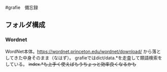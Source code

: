 #grafie　備忘録

## フォルダ構成

### Wordnet

WordNet本体。https://wordnet.princeton.edu/wordnet/download/ から落としてきた中身そのまま（なはず）。
grafieではdict/data.*を走査して類語検索をしている。
~~index.*も上手く使えばもうちょっと効率良くなるかも~~
